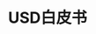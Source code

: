 ﻿---
layout: default
title: USD白皮书
nav_order: 10
has_children: true
permalink: /docs/usd-white-papers
---
